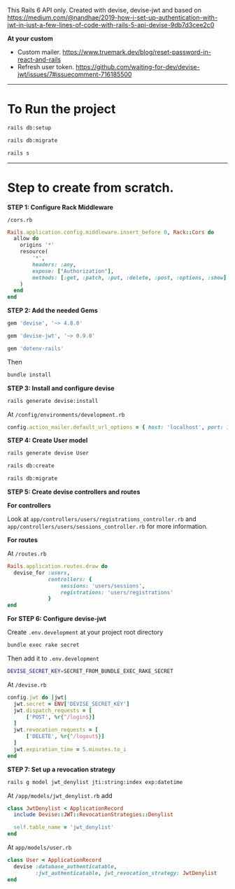 This Rails 6 API only. Created with devise, devise-jwt and based on  
https://medium.com/@nandhae/2019-how-i-set-up-authentication-with-jwt-in-just-a-few-lines-of-code-with-rails-5-api-devise-9db7d3cee2c0

**At your custom**

- Custom mailer. https://www.truemark.dev/blog/reset-password-in-react-and-rails
- Refresh user token. https://github.com/waiting-for-dev/devise-jwt/issues/7#issuecomment-716185500

***

# To Run the project

```bash
rails db:setup

rails db:migrate

rails s
```

***

# Step to create from scratch.

**STEP 1: Configure Rack Middleware**

`/cors.rb`

```ruby
Rails.application.config.middleware.insert_before 0, Rack::Cors do
  allow do
    origins '*'
    resource(
        '*',
        headers: :any,
        expose: ["Authorization"],
        methods: [:get, :patch, :put, :delete, :post, :options, :show]
    )
  end
end
```

**STEP 2: Add the needed Gems**

```ruby
gem 'devise', '~> 4.8.0'

gem 'devise-jwt', '~> 0.9.0'

gem 'dotenv-rails'
```

Then

```bash
bundle install
```

**STEP 3: Install and configure devise**

```bash
rails generate devise:install
```

At `/config/environments/development.rb`

```ruby
config.action_mailer.default_url_options = { host: 'localhost', port: 3000 }
```

**STEP 4: Create User model**

```bash
rails generate devise User

rails db:create

rails db:migrate
```

**STEP 5: Create devise controllers and routes**

**For controllers**

Look at `app/controllers/users/registrations_controller.rb` and `app/controllers/users/sessions_controller.rb`
for more information.

**For routes**

At `/routes.rb`

```ruby
Rails.application.routes.draw do
  devise_for :users,
             controllers: {
                 sessions: 'users/sessions',
                 registrations: 'users/registrations'
             }
end
```

**For STEP 6: Configure devise-jwt**

Create `.env.development` at your project root directory

```bash
bundle exec rake secret
```

Then add it to `.env.development`

```bash
DEVISE_SECRET_KEY=SECRET_FROM_BUNDLE_EXEC_RAKE_SECRET
```

At `/devise.rb`

```ruby
config.jwt do |jwt|
  jwt.secret = ENV['DEVISE_SECRET_KEY']
  jwt.dispatch_requests = [
      ['POST', %r{^/login$}]
  ]
  jwt.revocation_requests = [
      ['DELETE', %r{^/logout$}]
  ]
  jwt.expiration_time = 5.minutes.to_i 
end
```

**STEP 7: Set up a revocation strategy**

```bash
rails g model jwt_denylist jti:string:index exp:datetime
```

At `/app/models/jwt_denylist.rb` add

```ruby
class JwtDenylist < ApplicationRecord
  include Devise::JWT::RevocationStrategies::Denylist

  self.table_name = 'jwt_denylist'
end
```

At `app/models/user.rb`

```ruby
class User < ApplicationRecord
  devise :database_authenticatable,
         :jwt_authenticatable, jwt_revocation_strategy: JwtDenylist
end
```
